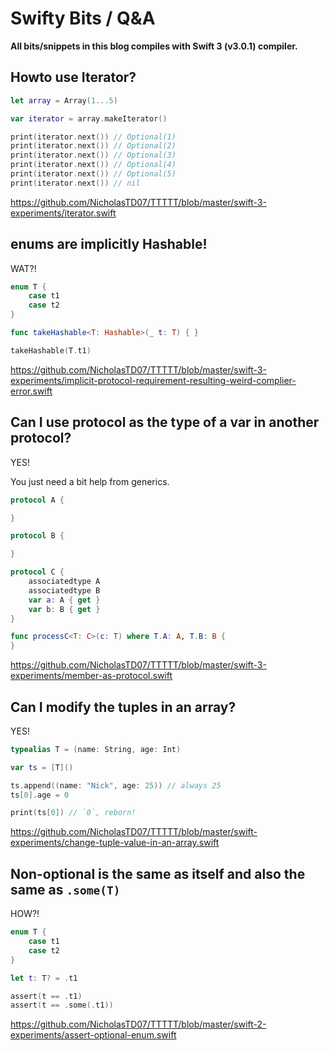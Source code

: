 # Swifty Bits / Q&A

**All bits/snippets in this blog compiles with Swift 3 (v3.0.1) compiler.**

## Howto use Iterator?

```swift
let array = Array(1...5)

var iterator = array.makeIterator()

print(iterator.next()) // Optional(1)
print(iterator.next()) // Optional(2)
print(iterator.next()) // Optional(3)
print(iterator.next()) // Optional(4)
print(iterator.next()) // Optional(5)
print(iterator.next()) // nil
```

https://github.com/NicholasTD07/TTTTT/blob/master/swift-3-experiments/iterator.swift

## enums are implicitly Hashable!

WAT?!

```swift
enum T {
    case t1
    case t2
}

func takeHashable<T: Hashable>(_ t: T) { }

takeHashable(T.t1)
```

https://github.com/NicholasTD07/TTTTT/blob/master/swift-3-experiments/implicit-protocol-requirement-resulting-weird-complier-error.swift

## Can I use protocol as the type of a var in another protocol?

YES!

You just need a bit help from generics.

```swift
protocol A {

}

protocol B {

}

protocol C {
    associatedtype A
    associatedtype B
    var a: A { get }
    var b: B { get }
}

func processC<T: C>(c: T) where T.A: A, T.B: B {
}
```

https://github.com/NicholasTD07/TTTTT/blob/master/swift-3-experiments/member-as-protocol.swift

## Can I modify the tuples in an array?

YES!

```swift
typealias T = (name: String, age: Int)

var ts = [T]()

ts.append((name: "Nick", age: 25)) // always 25
ts[0].age = 0

print(ts[0]) // `0`, reborn!
```

https://github.com/NicholasTD07/TTTTT/blob/master/swift-experiments/change-tuple-value-in-an-array.swift

## Non-optional is the same as itself and also the same as `.some(T)`

HOW?!

```swift
enum T {
    case t1
    case t2
}

let t: T? = .t1

assert(t == .t1)
assert(t == .some(.t1))
```

https://github.com/NicholasTD07/TTTTT/blob/master/swift-2-experiments/assert-optional-enum.swift
